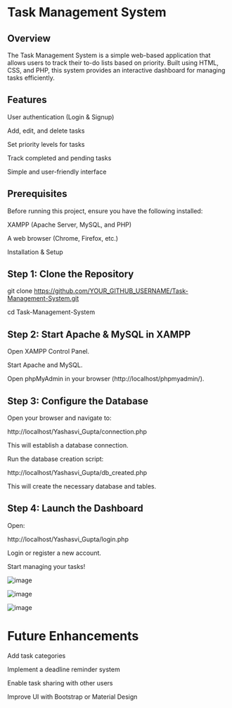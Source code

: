 # Task Management System

## Overview

The Task Management System is a simple web-based application that allows users to track their to-do lists based on priority. Built using HTML, CSS, and PHP, this system provides an interactive dashboard for managing tasks efficiently.

## Features

User authentication (Login & Signup)

Add, edit, and delete tasks

Set priority levels for tasks

Track completed and pending tasks

Simple and user-friendly interface

## Prerequisites

Before running this project, ensure you have the following installed:

XAMPP (Apache Server, MySQL, and PHP)

A web browser (Chrome, Firefox, etc.)

Installation & Setup

## Step 1: Clone the Repository

 git clone https://github.com/YOUR_GITHUB_USERNAME/Task-Management-System.git

 cd Task-Management-System

## Step 2: Start Apache & MySQL in XAMPP

Open XAMPP Control Panel.

Start Apache and MySQL.

Open phpMyAdmin in your browser (http://localhost/phpmyadmin/).

## Step 3: Configure the Database

Open your browser and navigate to:

http://localhost/Yashasvi_Gupta/connection.php

This will establish a database connection.

Run the database creation script:

http://localhost/Yashasvi_Gupta/db_created.php

This will create the necessary database and tables.

## Step 4: Launch the Dashboard

Open:

http://localhost/Yashasvi_Gupta/login.php

Login or register a new account.

Start managing your tasks!

![image](https://github.com/user-attachments/assets/c41b1c00-331c-444f-957a-8fd52462dcea)

![image](https://github.com/user-attachments/assets/895995e6-a162-4ca7-b77c-527c388ef9e4)

![image](https://github.com/user-attachments/assets/89089604-94a7-44a5-b85b-f7f1249724d9)

# Future Enhancements

Add task categories

Implement a deadline reminder system

Enable task sharing with other users

Improve UI with Bootstrap or Material Design
